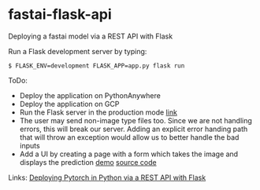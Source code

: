 # fastai-flask-api
Deploying a fastai model via a REST API with Flask

Run a Flask development server by typing:
```
$ FLASK_ENV=development FLASK_APP=app.py flask run
```


ToDo:
- Deploy the application on PythonAnywhere
- Deploy the application on GCP
- Run the Flask server in the production mode [link](https://flask.palletsprojects.com/en/1.1.x/tutorial/deploy/)
- The user may send non-image type files too. Since we are not handling errors, this will break our server. Adding an explicit error handing path that will throw an exception would allow us to better handle the bad inputs
- Add a UI by creating a page with a form which takes the image and displays the prediction [demo](https://pytorch-imagenet.herokuapp.com/) [source code](https://github.com/avinassh/pytorch-flask-api-heroku)



Links:
[Deploying Pytorch in Python via a REST API with Flask](https://pytorch.org/tutorials/intermediate/flask_rest_api_tutorial.html)